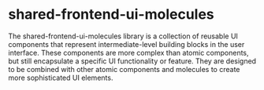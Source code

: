 # shared-frontend-ui-molecules

The shared-frontend-ui-molecules library is a collection of reusable UI components that represent intermediate-level
building blocks in the user interface. These components are more complex than atomic components, but still encapsulate a
specific UI functionality or feature. They are designed to be combined with other atomic components and molecules to
create more sophisticated UI elements.

